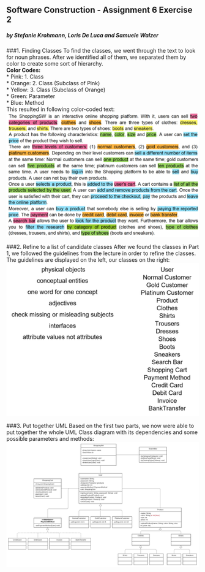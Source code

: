 ## Software Construction - Assignment 6 Exercise 2 <br />
##### by Stefanie Krohmann, Loris De Luca and Samuele Walzer<br />

###1. Finding Classes
To find the classes, we went through the text to look for noun phrases. After we identified all of them, we separated them by color to create some sort of hierarchy.
<br /><b>Color Codes:</b>
<br />* Pink: 1. Class
<br />* Orange: 2. Class (Subclass of Pink)
<br />* Yellow: 3. Class (Subclass of Orange)
<br />* Green: Parameter
<br />* Blue: Method
<br />This resulted in following color-coded text:
![image info](./Images/swc_ass62_colcoded_text.jpg)

###2. Refine to a list of candidate classes
After we found the classes in Part 1, we followed the guidelines from the lecture in order to refine the classes. The guidelines are displayed on the left, our classes on the right:
![image info](./Images/swc_ass62_refined_classes.jpg)

###3. Put together UML
Based on the first two parts, we now were able to put together the whole UML Class diagram with its dependencies and some possible parameters and methods:
![image_info](./Images/swc_ass62_uml.jpg)


